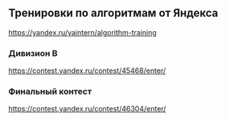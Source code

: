 ## Тренировки по алгоритмам от Яндекса
https://yandex.ru/yaintern/algorithm-training

### Дивизион B
https://contest.yandex.ru/contest/45468/enter/

### Финальный контест
https://contest.yandex.ru/contest/46304/enter/

